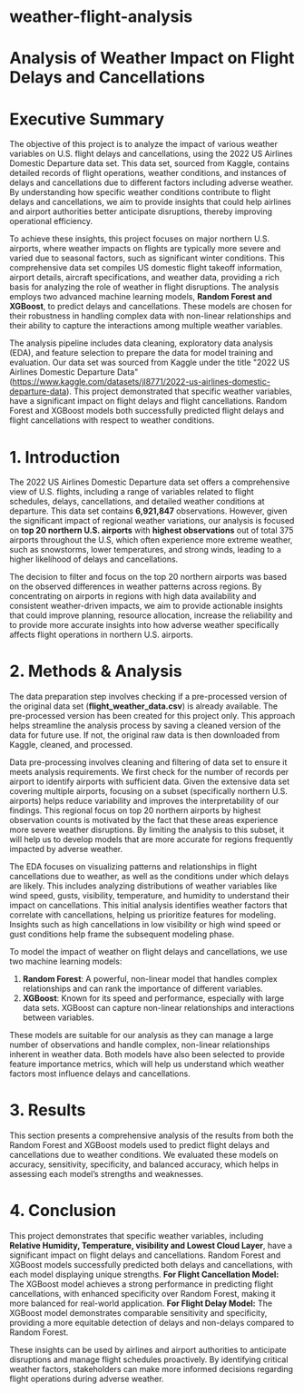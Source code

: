 # weather-flight-analysis
# Analysis of Weather Impact on Flight Delays and Cancellations

# Executive Summary

The objective of this project is to analyze the impact of various weather variables on U.S. flight delays and cancellations, using the 2022 US Airlines Domestic Departure data set. This data set, sourced from Kaggle, contains detailed records of flight operations, weather conditions, and instances of delays and cancellations due to different factors including adverse weather. By understanding how specific weather conditions contribute to flight delays and cancellations, we aim to provide insights that could help airlines and airport authorities better anticipate disruptions, thereby improving operational efficiency.

To achieve these insights, this project focuses on major northern U.S. airports, where weather impacts on flights are typically more severe and varied due to seasonal factors, such as significant winter conditions. This comprehensive data set compiles US domestic flight takeoff information, airport details, aircraft specifications, and weather data, providing a rich basis for analyzing the role of weather in flight disruptions. The analysis employs two advanced machine learning models, **Random Forest and XGBoost**, to predict delays and cancellations. These models are chosen for their robustness in handling complex data with non-linear relationships and their ability to capture the interactions among multiple weather variables.

The analysis pipeline includes data cleaning, exploratory data analysis (EDA), and feature selection to prepare the data for model training and evaluation. Our data set was sourced from Kaggle under the title "2022 US Airlines Domestic Departure Data" (<https://www.kaggle.com/datasets/jl8771/2022-us-airlines-domestic-departure-data>). This project demonstrated that specific weather variables, have a significant impact on flight delays and flight cancellations. Random Forest and XGBoost models both successfully predicted flight delays and flight cancellations with respect to weather conditions.

# 1. Introduction

The 2022 US Airlines Domestic Departure data set offers a comprehensive view of U.S. flights, including a range of variables related to flight schedules, delays, cancellations, and detailed weather conditions at departure. This data set contains **6,921,847** observations. However, given the significant impact of regional weather variations, our analysis is focused on **top 20 northern U.S. airports** with **highest observations** out of total 375 airports throughout the U.S, which often experience more extreme weather, such as snowstorms, lower temperatures, and strong winds, leading to a higher likelihood of delays and cancellations.

The decision to filter and focus on the top 20 northern airports was based on the observed differences in weather patterns across regions. By concentrating on airports in regions with high data availability and consistent weather-driven impacts, we aim to provide actionable insights that could improve planning, resource allocation, increase the reliability and to provide more accurate insights into how adverse weather specifically affects flight operations in northern U.S. airports.

# 2. Methods & Analysis

The data preparation step involves checking if a pre-processed version of the original data set (**flight_weather_data.csv**) is already available. The pre-processed version has been created for this project only. This approach helps streamline the analysis process by saving a cleaned version of the data for future use. If not, the original raw data is then downloaded from Kaggle, cleaned, and processed. 

Data pre-processing involves cleaning and filtering of data set to ensure it meets analysis requirements. We first check for the number of records per airport to identify airports with sufficient data. Given the extensive data set covering multiple airports, focusing on a subset (specifically northern U.S. airports) helps reduce variability and improves the interpretability of our findings. This regional focus on top 20 northern airports by highest observation counts is motivated by the fact that these areas experience more severe weather disruptions. By limiting the analysis to this subset, it will help us to develop models that are more accurate for regions frequently impacted by adverse weather.

The EDA focuses on visualizing patterns and relationships in flight cancellations due to weather, as well as the conditions under which delays are likely. This includes analyzing distributions of weather variables like wind speed, gusts, visibility, temperature, and humidity to understand their impact on cancellations. This initial analysis identifies weather factors that correlate with cancellations, helping us prioritize features for modeling. Insights such as high cancellations in low visibility or high wind speed or gust conditions help frame the subsequent modeling phase.

To model the impact of weather on flight delays and cancellations, we use two machine learning models:
1. **Random Forest**: A powerful, non-linear model that handles complex relationships and can rank the importance of different variables.
2. **XGBoost**: Known for its speed and performance, especially with large data sets. XGBoost can capture non-linear relationships and interactions between variables.

These models are suitable for our analysis as they can manage a large number of observations and handle complex, non-linear relationships inherent in weather data. Both models have also been selected to provide feature importance metrics, which will help us understand which weather factors most influence delays and cancellations.

# 3. Results

This section presents a comprehensive analysis of the results from both the Random Forest and XGBoost models used to predict flight delays and cancellations due to weather conditions. We evaluated these models on accuracy, sensitivity, specificity, and balanced accuracy, which helps in assessing each model’s strengths and weaknesses.

# 4. Conclusion
This project demonstrates that specific weather variables, including **Relative Humidity, Temperature, visibility and Lowest Cloud Layer**, have a significant impact on flight delays and cancellations. Random Forest and XGBoost models successfully predicted both delays and cancellations, with each model displaying unique strengths.
**For Flight Cancellation Model:** The XGBoost model achieves a strong performance in predicting flight cancellations, with enhanced specificity over Random Forest, making it more balanced for real-world application.
**For Flight Delay Model:** The XGBoost model demonstrates comparable sensitivity and specificity, providing a more equitable detection of delays and non-delays compared to Random Forest.

These insights can be used by airlines and airport authorities to anticipate disruptions and manage flight schedules proactively. By identifying critical weather factors, stakeholders can make more informed decisions regarding flight operations during adverse weather.
